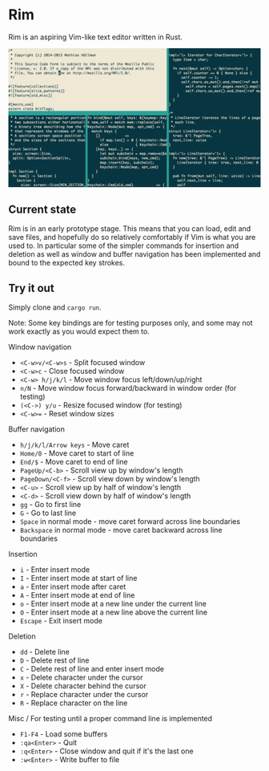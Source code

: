 # Rim
Rim is an aspiring Vim-like text editor written in Rust.

![Screenshot](screenshot.png)

## Current state
Rim is in an early prototype stage. This means that you can load, edit and save files, and hopefully do so relatively comfortably if Vim is what you are used to. In particular some of the simpler commands for insertion and deletion as well as window and buffer navigation has been implemented and bound to the expected key strokes.

## Try it out

Simply clone and `cargo run`.

Note: Some key bindings are for testing purposes only, and some may not work exactly as you would expect them to.

Window navigation
- `<C-w>v/<C-w>s` - Split focused window
- `<C-w>c` - Close focused window
- `<C-w> h/j/k/l` - Move window focus left/down/up/right
- `n/N` - Move window focus forward/backward in window order (for testing)
- `(<C->) y/u` - Resize focused window (for testing)
- `<C-w>=` - Reset window sizes

Buffer navigation
- `h/j/k/l/Arrow keys` - Move caret
- `Home/0` - Move caret to start of line
- `End/$` - Move caret to end of line
- `PageUp/<C-b>` - Scroll view up by window's length
- `PageDown/<C-f>` - Scroll view down by window's length
- `<C-u>` - Scroll view up by half of window's length
- `<C-d>` - Scroll view down by half of window's length
- `gg` - Go to first line
- `G` - Go to last line
- `Space` in normal mode - move caret forward across line boundaries
- `Backspace` in normal mode - move caret backward across line boundaries

Insertion
- `i` - Enter insert mode
- `I` - Enter insert mode at start of line
- `a` - Enter insert mode after caret
- `A` - Enter insert mode at end of line
- `o` - Enter insert mode at a new line under the current line
- `O` - Enter insert mode at a new line above the current line
- `Escape` - Exit insert mode

Deletion
- `dd` - Delete line
- `D` - Delete rest of line
- `C` - Delete rest of line and enter insert mode
- `x` - Delete character under the cursor
- `X` - Delete character behind the cursor
- `r` - Replace character under the cursor
- `R` - Replace character on the line

Misc / For testing until a proper command line is implemented
- `F1-F4` - Load some buffers
- `:qa<Enter>` - Quit
- `:q<Enter>` - Close window and quit if it's the last one
- `:w<Enter>` - Write buffer to file
